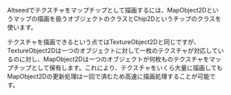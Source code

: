Altseedでテクスチャをマップチップとして描画するには、MapObject2Dというマップの描画を扱うオブジェクトのクラスとChip2Dというチップのクラスを使います。

テクスチャを描画できるという点ではTextureObject2Dと同じですが、TextureObject2Dは一つのオブジェクトに対して一枚のテクスチャが対応しているのに対し、MapObject2Dは一つのオブジェクトが何枚ものテクスチャをマップチップとして保有します。これにより、テクスチャをいくら大量に描画してもMapObject2Dの更新処理は一回で済むため高速に描画処理することが可能です。


